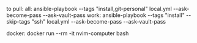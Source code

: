 to pull: 
	all: ansible-playbook --tags "install,git-personal" local.yml --ask-become-pass --ask-vault-pass
	work: ansible-playbook --tags "install" --skip-tags "ssh" local.yml --ask-become-pass --ask-vault-pass


docker: docker run --rm -it nvim-computer bash



